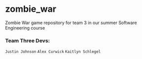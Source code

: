 # zombie_war
Zombie War game repository for team 3 in our summer Software Engineering course

### Team Three Devs:
`Justin Johnson`
`Alex Curwick`
`Kaitlyn Schlegel`
